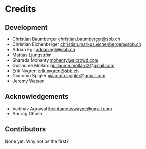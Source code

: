 Credits
=======

Development
-----------

* Christian Baumberger <christian.baumberger@sbb.ch>
* Christian Eichenberger <christian.markus.eichenberger@sbb.ch>
* Adrian Egli <adrian.egli@sbb.ch>
* Mattias Ljungström
* Sharada Mohanty <mohanty@aicrowd.com>
* Guillaume Mollard <guillaume.mollard2@gmail.com>
* Erik Nygren <erik.nygren@sbb.ch>
* Giacomo Spigler <giacomo.spigler@gmail.com>
* Jeremy Watson


Acknowledgements
----------------
* Vaibhav Agrawal <theinfamouswayne@gmail.com>
* Anurag Ghosh


Contributors
------------

None yet. Why not be the first?
